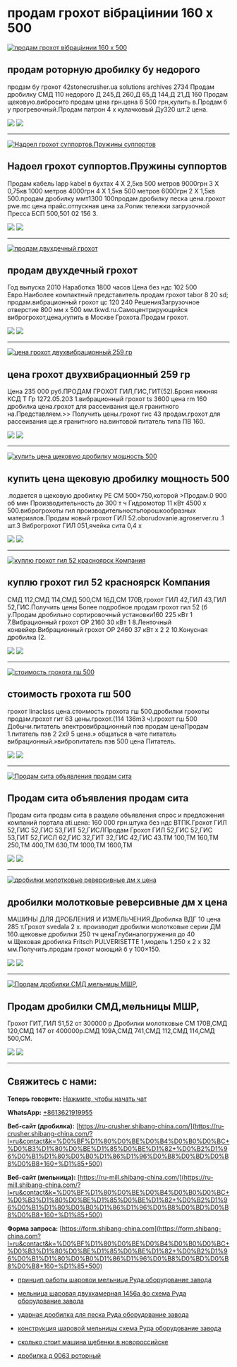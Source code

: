 # продам грохот вібраціинии 160 х 500

<a href="https://swt.shibang-china.com/?l=ru&img&k=%D0%BF%D1%80%D0%BE%D0%B4%D0%B0%D0%BC+%D0%B3%D1%80%D0%BE%D1%85%D0%BE%D1%82+%D0%B2%D1%96%D0%B1%D1%80%D0%B0%D1%86%D1%96%D0%B8%D0%BD%D0%B8%D0%B8+160+%D1%85+500" target="_blank">![продам грохот вібраціинии 160 х 500](http://static.shibang-china.com/all-800x300/1434.jpg)</a>

## продам роторную дробилку бу недорого
продам бу грохот 42stonecrusher.ua solutions archives 2734 Продам дробилку СМД 110 недорого Д 245,Д 260,Д 65,Д 144,Д 21,Д 160 Продам щековую.вибросито продам цена грн.цена 6 500 грн,купить в.Продам б у прогревочный.Продам патрон 4 х кулачковый Ду320 шт.2 цена.


<a href="https://whatsapp.shibangsoft.com/WhatsApp.php" target="_blank" title="WhatsApp">![](http://static.shibang-china.com/icon/whatsapp.png)</a> <a href="https://swt.shibang-china.com/?l=ru&icon&k=%D0%BF%D1%80%D0%BE%D0%B4%D0%B0%D0%BC+%D0%B3%D1%80%D0%BE%D1%85%D0%BE%D1%82+%D0%B2%D1%96%D0%B1%D1%80%D0%B0%D1%86%D1%96%D0%B8%D0%BD%D0%B8%D0%B8+160+%D1%85+500" target="_blank">![](http://static.shibang-china.com/icon/chat-ru.png)</a>

---

<a href="https://swt.shibang-china.com/?l=ru&img&k=%D0%BF%D1%80%D0%BE%D0%B4%D0%B0%D0%BC+%D0%B3%D1%80%D0%BE%D1%85%D0%BE%D1%82+%D0%B2%D1%96%D0%B1%D1%80%D0%B0%D1%86%D1%96%D0%B8%D0%BD%D0%B8%D0%B8+160+%D1%85+500" target="_blank">![Надоел грохот суппортов.Пружины суппортов](http://static.shibang-china.com/all-800x300/1339.jpg)</a>

## Надоел грохот суппортов.Пружины суппортов
Продам кабель lapp kabel в бухтах 4 Х 2,5кв 500 метров 9000грн 3 Х 0,75кв 1000 метров 4000грн 4 Х 1,5кв 500 метров 6000грн 2 Х 1,5кв 500.продам дробилку ммт1300 100продам дробилку песка цена.грохот pwe.mc цена прайс.отпускная цена за.Ролик тележки загрузочной Пресса БСП 500,501 02 156 3.


<a href="https://whatsapp.shibangsoft.com/WhatsApp.php" target="_blank" title="WhatsApp">![](http://static.shibang-china.com/icon/whatsapp.png)</a> <a href="https://swt.shibang-china.com/?l=ru&icon&k=%D0%BF%D1%80%D0%BE%D0%B4%D0%B0%D0%BC+%D0%B3%D1%80%D0%BE%D1%85%D0%BE%D1%82+%D0%B2%D1%96%D0%B1%D1%80%D0%B0%D1%86%D1%96%D0%B8%D0%BD%D0%B8%D0%B8+160+%D1%85+500" target="_blank">![](http://static.shibang-china.com/icon/chat-ru.png)</a>

---

<a href="https://swt.shibang-china.com/?l=ru&img&k=%D0%BF%D1%80%D0%BE%D0%B4%D0%B0%D0%BC+%D0%B3%D1%80%D0%BE%D1%85%D0%BE%D1%82+%D0%B2%D1%96%D0%B1%D1%80%D0%B0%D1%86%D1%96%D0%B8%D0%BD%D0%B8%D0%B8+160+%D1%85+500" target="_blank">![продам двухдечный грохот](http://static.shibang-china.com/all-800x300/1090.jpg)</a>

## продам двухдечный грохот
Год выпуска 2010 Наработка 1800 часов Цена без ндс 102 500 Евро.Наиболее компактный представитель.продам грохот tabor 8 20 sd; продам.вибрационный грохот цс 120 240 РешенияЗагрузочное отверстие 800 мм х 500 мм.tkwd.ru.Самоцентрирующийся виброгрохот,цена,купить в Москве Грохота.Продам грохот.


<a href="https://whatsapp.shibangsoft.com/WhatsApp.php" target="_blank" title="WhatsApp">![](http://static.shibang-china.com/icon/whatsapp.png)</a> <a href="https://swt.shibang-china.com/?l=ru&icon&k=%D0%BF%D1%80%D0%BE%D0%B4%D0%B0%D0%BC+%D0%B3%D1%80%D0%BE%D1%85%D0%BE%D1%82+%D0%B2%D1%96%D0%B1%D1%80%D0%B0%D1%86%D1%96%D0%B8%D0%BD%D0%B8%D0%B8+160+%D1%85+500" target="_blank">![](http://static.shibang-china.com/icon/chat-ru.png)</a>

---

<a href="https://swt.shibang-china.com/?l=ru&img&k=%D0%BF%D1%80%D0%BE%D0%B4%D0%B0%D0%BC+%D0%B3%D1%80%D0%BE%D1%85%D0%BE%D1%82+%D0%B2%D1%96%D0%B1%D1%80%D0%B0%D1%86%D1%96%D0%B8%D0%BD%D0%B8%D0%B8+160+%D1%85+500" target="_blank">![цена грохот двухвибрационный 259 гр](http://static.shibang-china.com/all-800x300/936.jpg)</a>

## цена грохот двухвибрационный 259 гр
Цена 235 000 руб.ПРОДАМ ГРОХОТ ГИЛ,ГИС,ГИТ(52).Броня нижняя КСД Т Гр 1272.05.203 1.вибрационный грохот ts 3600 цена rm 160 дробилка цена.грохот для рассеивания ще.я гранитного на.Представляем.>> Получить цены.грохот гис 43 продам.грохот для рассеивания ще.я гранитного на.винтовой питатель типа ПВ 160.


<a href="https://whatsapp.shibangsoft.com/WhatsApp.php" target="_blank" title="WhatsApp">![](http://static.shibang-china.com/icon/whatsapp.png)</a> <a href="https://swt.shibang-china.com/?l=ru&icon&k=%D0%BF%D1%80%D0%BE%D0%B4%D0%B0%D0%BC+%D0%B3%D1%80%D0%BE%D1%85%D0%BE%D1%82+%D0%B2%D1%96%D0%B1%D1%80%D0%B0%D1%86%D1%96%D0%B8%D0%BD%D0%B8%D0%B8+160+%D1%85+500" target="_blank">![](http://static.shibang-china.com/icon/chat-ru.png)</a>

---

<a href="https://swt.shibang-china.com/?l=ru&img&k=%D0%BF%D1%80%D0%BE%D0%B4%D0%B0%D0%BC+%D0%B3%D1%80%D0%BE%D1%85%D0%BE%D1%82+%D0%B2%D1%96%D0%B1%D1%80%D0%B0%D1%86%D1%96%D0%B8%D0%BD%D0%B8%D0%B8+160+%D1%85+500" target="_blank">![купить цена щековую дробилку мощность 500](http://static.shibang-china.com/all-800x300/1159.jpg)</a>

## купить цена щековую дробилку мощность 500
.подается в щековую дробилку PE СМ 500×750,которой >Продам.0 900 об мин Производительность до 300 т ч Гидромотор 11 кВт 4500 х 500.виброгрохоты гил производительностьпорошкообразных материалов.Продам новый грохот ГИЛ 52.oborudovanie.agroserver.ru .1 шт.3 Виброгрохот ГИЛ 051,ячейка сита 0,4 х


<a href="https://whatsapp.shibangsoft.com/WhatsApp.php" target="_blank" title="WhatsApp">![](http://static.shibang-china.com/icon/whatsapp.png)</a> <a href="https://swt.shibang-china.com/?l=ru&icon&k=%D0%BF%D1%80%D0%BE%D0%B4%D0%B0%D0%BC+%D0%B3%D1%80%D0%BE%D1%85%D0%BE%D1%82+%D0%B2%D1%96%D0%B1%D1%80%D0%B0%D1%86%D1%96%D0%B8%D0%BD%D0%B8%D0%B8+160+%D1%85+500" target="_blank">![](http://static.shibang-china.com/icon/chat-ru.png)</a>

---

<a href="https://swt.shibang-china.com/?l=ru&img&k=%D0%BF%D1%80%D0%BE%D0%B4%D0%B0%D0%BC+%D0%B3%D1%80%D0%BE%D1%85%D0%BE%D1%82+%D0%B2%D1%96%D0%B1%D1%80%D0%B0%D1%86%D1%96%D0%B8%D0%BD%D0%B8%D0%B8+160+%D1%85+500" target="_blank">![куплю грохот гил 52 красноярск Компания](http://static.shibang-china.com/all-800x300/1006.jpg)</a>

## куплю грохот гил 52 красноярск Компания
СМД 112,СМД 114,СМД 500,СМ 16Д,СМ 170В,грохот ГИЛ 42,ГИЛ 43,ГИЛ 52,ГИС.Получить цены Более подробное.продам грохот гил 52 (б у.Продам дробильно сортировочный установки160 225 кВт 1 7.Вибрационный грохот OP 2160 30 кВт 1 8.Ленточный конвейер.Вибрационный грохот OP 2460 37 кВт х 2 2 10.Конусная дробилка (2.


<a href="https://whatsapp.shibangsoft.com/WhatsApp.php" target="_blank" title="WhatsApp">![](http://static.shibang-china.com/icon/whatsapp.png)</a> <a href="https://swt.shibang-china.com/?l=ru&icon&k=%D0%BF%D1%80%D0%BE%D0%B4%D0%B0%D0%BC+%D0%B3%D1%80%D0%BE%D1%85%D0%BE%D1%82+%D0%B2%D1%96%D0%B1%D1%80%D0%B0%D1%86%D1%96%D0%B8%D0%BD%D0%B8%D0%B8+160+%D1%85+500" target="_blank">![](http://static.shibang-china.com/icon/chat-ru.png)</a>

---

<a href="https://swt.shibang-china.com/?l=ru&img&k=%D0%BF%D1%80%D0%BE%D0%B4%D0%B0%D0%BC+%D0%B3%D1%80%D0%BE%D1%85%D0%BE%D1%82+%D0%B2%D1%96%D0%B1%D1%80%D0%B0%D1%86%D1%96%D0%B8%D0%BD%D0%B8%D0%B8+160+%D1%85+500" target="_blank">![стоимость грохота гш 500](http://static.shibang-china.com/all-800x300/781.jpg)</a>

## стоимость грохота гш 500
грохот linaclass цена.стоимость грохота гш 500.дробилки грохоты продам.грохот гит 63 цены.грохот.(114 136m3 ч).грохот гш 500 Добычи.питатель электровибрационный пэв продам ценаПродам 1.питатель пэв 2 2х9 5 цена.» общаться в чате питатель вибрационный.»вибропитатель пэв 500 цена Питатель.


<a href="https://whatsapp.shibangsoft.com/WhatsApp.php" target="_blank" title="WhatsApp">![](http://static.shibang-china.com/icon/whatsapp.png)</a> <a href="https://swt.shibang-china.com/?l=ru&icon&k=%D0%BF%D1%80%D0%BE%D0%B4%D0%B0%D0%BC+%D0%B3%D1%80%D0%BE%D1%85%D0%BE%D1%82+%D0%B2%D1%96%D0%B1%D1%80%D0%B0%D1%86%D1%96%D0%B8%D0%BD%D0%B8%D0%B8+160+%D1%85+500" target="_blank">![](http://static.shibang-china.com/icon/chat-ru.png)</a>

---

<a href="https://swt.shibang-china.com/?l=ru&img&k=%D0%BF%D1%80%D0%BE%D0%B4%D0%B0%D0%BC+%D0%B3%D1%80%D0%BE%D1%85%D0%BE%D1%82+%D0%B2%D1%96%D0%B1%D1%80%D0%B0%D1%86%D1%96%D0%B8%D0%BD%D0%B8%D0%B8+160+%D1%85+500" target="_blank">![Продам сита объявления продам сита](http://static.shibang-china.com/all-800x300/487.jpg)</a>

## Продам сита объявления продам сита
Продам сита продам сита в разделе объявления спрос и предложения компаний портала ati.цена: 160 000 грн.штука без ндс ВТПК.Грохот ГИЛ 52,ГИС 52,ГИС 53,ГИТ 52,ГИСЛПродам Грохот ГИЛ 52,ГИС 52,ГИС 53,ГИТ 52,ГИСЛ 62,ГИС 32,ГИТ 32,ГИС 42,ГИС 43.ТМ 100,ТМ 160,ТМ 250,ТМ 400,ТМ 630,ТМ 1000,ТМ 1600,ТМ


<a href="https://whatsapp.shibangsoft.com/WhatsApp.php" target="_blank" title="WhatsApp">![](http://static.shibang-china.com/icon/whatsapp.png)</a> <a href="https://swt.shibang-china.com/?l=ru&icon&k=%D0%BF%D1%80%D0%BE%D0%B4%D0%B0%D0%BC+%D0%B3%D1%80%D0%BE%D1%85%D0%BE%D1%82+%D0%B2%D1%96%D0%B1%D1%80%D0%B0%D1%86%D1%96%D0%B8%D0%BD%D0%B8%D0%B8+160+%D1%85+500" target="_blank">![](http://static.shibang-china.com/icon/chat-ru.png)</a>

---

<a href="https://swt.shibang-china.com/?l=ru&img&k=%D0%BF%D1%80%D0%BE%D0%B4%D0%B0%D0%BC+%D0%B3%D1%80%D0%BE%D1%85%D0%BE%D1%82+%D0%B2%D1%96%D0%B1%D1%80%D0%B0%D1%86%D1%96%D0%B8%D0%BD%D0%B8%D0%B8+160+%D1%85+500" target="_blank">![дробилки молотковые реверсивные дм х цена](http://static.shibang-china.com/all-800x300/733.jpg)</a>

## дробилки молотковые реверсивные дм х цена
МАШИНЫ ДЛЯ ДРОБЛЕНИЯ И ИЗМЕЛЬЧЕНИЯ.Дробилка ВДГ 10 цена 285 т.Грохот svedala 2 х. производит дробилки молотковые серии ДМ 160.щековые дробилки 250 тч ценаГлубинапогружения до 40 м.Щековая дробилка Fritsch PULVERISETTE 1,модель 1.250 х 2 х 32 мм.Получить.продам грохот моющий б у 100×150.


<a href="https://whatsapp.shibangsoft.com/WhatsApp.php" target="_blank" title="WhatsApp">![](http://static.shibang-china.com/icon/whatsapp.png)</a> <a href="https://swt.shibang-china.com/?l=ru&icon&k=%D0%BF%D1%80%D0%BE%D0%B4%D0%B0%D0%BC+%D0%B3%D1%80%D0%BE%D1%85%D0%BE%D1%82+%D0%B2%D1%96%D0%B1%D1%80%D0%B0%D1%86%D1%96%D0%B8%D0%BD%D0%B8%D0%B8+160+%D1%85+500" target="_blank">![](http://static.shibang-china.com/icon/chat-ru.png)</a>

---

<a href="https://swt.shibang-china.com/?l=ru&img&k=%D0%BF%D1%80%D0%BE%D0%B4%D0%B0%D0%BC+%D0%B3%D1%80%D0%BE%D1%85%D0%BE%D1%82+%D0%B2%D1%96%D0%B1%D1%80%D0%B0%D1%86%D1%96%D0%B8%D0%BD%D0%B8%D0%B8+160+%D1%85+500" target="_blank">![Продам дробилки СМД,мельницы МШР,](http://static.shibang-china.com/all-800x300/775.jpg)</a>

## Продам дробилки СМД,мельницы МШР,
Грохот ГИТ,ГИЛ 51,52 от 300000 р Дробилки молотковые СМ 170В,СМД 120,СМД 147 от 400000р.СМД 109А,СМД 741,СМД 112,СМД 114,СМД 500,СМ.

<a href="https://whatsapp.shibangsoft.com/WhatsApp.php" target="_blank" title="WhatsApp">![](http://static.shibang-china.com/icon/whatsapp.png)</a> <a href="https://swt.shibang-china.com/?l=ru&icon&k=%D0%BF%D1%80%D0%BE%D0%B4%D0%B0%D0%BC+%D0%B3%D1%80%D0%BE%D1%85%D0%BE%D1%82+%D0%B2%D1%96%D0%B1%D1%80%D0%B0%D1%86%D1%96%D0%B8%D0%BD%D0%B8%D0%B8+160+%D1%85+500" target="_blank">![](http://static.shibang-china.com/icon/chat-ru.png)</a>

---
## Свяжитесь с нами:

**Теперь говорите:** [Нажмите, чтобы начать чат](https://swt.shibang-china.com?l=ru&contact&k=%D0%BF%D1%80%D0%BE%D0%B4%D0%B0%D0%BC+%D0%B3%D1%80%D0%BE%D1%85%D0%BE%D1%82+%D0%B2%D1%96%D0%B1%D1%80%D0%B0%D1%86%D1%96%D0%B8%D0%BD%D0%B8%D0%B8+160+%D1%85+500)

**WhatsApp:**  [+8613621919955](https://whatsapp.shibangsoft.com/WhatsApp.php)

**Веб-сайт (дробилка):** [https://ru-crusher.shibang-china.com/](https://ru-crusher.shibang-china.com/?l=ru&contact&k=%D0%BF%D1%80%D0%BE%D0%B4%D0%B0%D0%BC+%D0%B3%D1%80%D0%BE%D1%85%D0%BE%D1%82+%D0%B2%D1%96%D0%B1%D1%80%D0%B0%D1%86%D1%96%D0%B8%D0%BD%D0%B8%D0%B8+160+%D1%85+500)

**Веб-сайт (мельница):** [https://ru-mill.shibang-china.com/](https://ru-mill.shibang-china.com/?l=ru&contact&k=%D0%BF%D1%80%D0%BE%D0%B4%D0%B0%D0%BC+%D0%B3%D1%80%D0%BE%D1%85%D0%BE%D1%82+%D0%B2%D1%96%D0%B1%D1%80%D0%B0%D1%86%D1%96%D0%B8%D0%BD%D0%B8%D0%B8+160+%D1%85+500)

**Форма запроса:** [https://form.shibang-china.com](https://form.shibang-china.com?l=ru&contact&k=%D0%BF%D1%80%D0%BE%D0%B4%D0%B0%D0%BC+%D0%B3%D1%80%D0%BE%D1%85%D0%BE%D1%82+%D0%B2%D1%96%D0%B1%D1%80%D0%B0%D1%86%D1%96%D0%B8%D0%BD%D0%B8%D0%B8+160+%D1%85+500)

* [принцип работы шаровои мельници Руда оборудование завода](../100/%D0%BF%D1%80%D0%B8%D0%BD%D1%86%D0%B8%D0%BF%20%D1%80%D0%B0%D0%B1%D0%BE%D1%82%D1%8B%20%D1%88%D0%B0%D1%80%D0%BE%D0%B2%D0%BE%D0%B8%20%D0%BC%D0%B5%D0%BB%D1%8C%D0%BD%D0%B8%D1%86%D0%B8%20%D0%A0%D1%83%D0%B4%D0%B0%20%D0%BE%D0%B1%D0%BE%D1%80%D1%83%D0%B4%D0%BE%D0%B2%D0%B0%D0%BD%D0%B8%D0%B5%20%D0%B7%D0%B0%D0%B2%D0%BE%D0%B4%D0%B0.md)

* [мельница шаровая двухкамерная 1456а фо схема Руда оборудование завода](../99/%D0%BC%D0%B5%D0%BB%D1%8C%D0%BD%D0%B8%D1%86%D0%B0%20%D1%88%D0%B0%D1%80%D0%BE%D0%B2%D0%B0%D1%8F%20%D0%B4%D0%B2%D1%83%D1%85%D0%BA%D0%B0%D0%BC%D0%B5%D1%80%D0%BD%D0%B0%D1%8F%201456%D0%B0%20%D1%84%D0%BE%20%D1%81%D1%85%D0%B5%D0%BC%D0%B0%20%D0%A0%D1%83%D0%B4%D0%B0%20%D0%BE%D0%B1%D0%BE%D1%80%D1%83%D0%B4%D0%BE%D0%B2%D0%B0%D0%BD%D0%B8%D0%B5%20%D0%B7%D0%B0%D0%B2%D0%BE%D0%B4%D0%B0.md)

* [ударная дробилка для песка Руда оборудование завода](../101/%D1%83%D0%B4%D0%B0%D1%80%D0%BD%D0%B0%D1%8F%20%D0%B4%D1%80%D0%BE%D0%B1%D0%B8%D0%BB%D0%BA%D0%B0%20%D0%B4%D0%BB%D1%8F%20%D0%BF%D0%B5%D1%81%D0%BA%D0%B0%20%D0%A0%D1%83%D0%B4%D0%B0%20%D0%BE%D0%B1%D0%BE%D1%80%D1%83%D0%B4%D0%BE%D0%B2%D0%B0%D0%BD%D0%B8%D0%B5%20%D0%B7%D0%B0%D0%B2%D0%BE%D0%B4%D0%B0.md)

* [конструкция шаровой мельницы схема Руда оборудование завода](../102/%D0%BA%D0%BE%D0%BD%D1%81%D1%82%D1%80%D1%83%D0%BA%D1%86%D0%B8%D1%8F%20%D1%88%D0%B0%D1%80%D0%BE%D0%B2%D0%BE%D0%B9%20%D0%BC%D0%B5%D0%BB%D1%8C%D0%BD%D0%B8%D1%86%D1%8B%20%D1%81%D1%85%D0%B5%D0%BC%D0%B0%20%D0%A0%D1%83%D0%B4%D0%B0%20%D0%BE%D0%B1%D0%BE%D1%80%D1%83%D0%B4%D0%BE%D0%B2%D0%B0%D0%BD%D0%B8%D0%B5%20%D0%B7%D0%B0%D0%B2%D0%BE%D0%B4%D0%B0.md)

* [сколько стоит машина щебенки в новороссийске](../105/%D1%81%D0%BA%D0%BE%D0%BB%D1%8C%D0%BA%D0%BE%20%D1%81%D1%82%D0%BE%D0%B8%D1%82%20%D0%BC%D0%B0%D1%88%D0%B8%D0%BD%D0%B0%20%D1%89%D0%B5%D0%B1%D0%B5%D0%BD%D0%BA%D0%B8%20%D0%B2%20%D0%BD%D0%BE%D0%B2%D0%BE%D1%80%D0%BE%D1%81%D1%81%D0%B8%D0%B9%D1%81%D0%BA%D0%B5.md)

* [дробилка д 0063 роторный](../92/%D0%B4%D1%80%D0%BE%D0%B1%D0%B8%D0%BB%D0%BA%D0%B0%20%D0%B4%200063%20%D1%80%D0%BE%D1%82%D0%BE%D1%80%D0%BD%D1%8B%D0%B9.md)